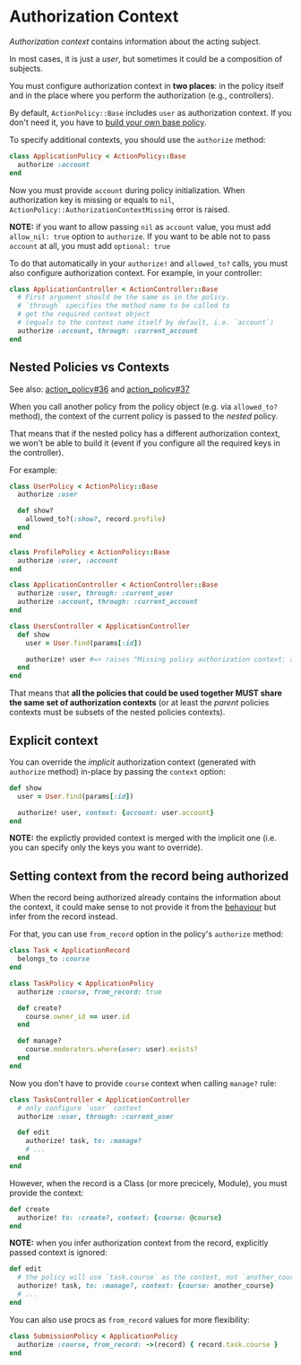 # Authorization Context

_Authorization context_ contains information about the acting subject.

In most cases, it is just a _user_, but sometimes it could be a composition of subjects.

You must configure authorization context in **two places**: in the policy itself and in the place where you perform the authorization (e.g., controllers).

By default, `ActionPolicy::Base` includes `user` as authorization context. If you don't need it, you have to [build your own base policy](custom_policy.md).

To specify additional contexts, you should use the `authorize` method:

```ruby
class ApplicationPolicy < ActionPolicy::Base
  authorize :account
end
```

Now you must provide `account` during policy initialization. When authorization key is missing or equals to `nil`, `ActionPolicy::AuthorizationContextMissing` error is raised.

**NOTE:** if you want to allow passing `nil` as `account` value, you must add `allow_nil: true` option to `authorize`.
If you want to be able not to pass `account` at all, you must add `optional: true`

To do that automatically in your `authorize!` and `allowed_to?` calls, you must also configure authorization context. For example, in your controller:

```ruby
class ApplicationController < ActionController::Base
  # First argument should be the same as in the policy.
  # `through` specifies the method name to be called to
  # get the required context object
  # (equals to the context name itself by default, i.e. `account`)
  authorize :account, through: :current_account
end
```

## Nested Policies vs Contexts

See also: [action_policy#36](https://github.com/palkan/action_policy/issues/36) and [action_policy#37](https://github.com/palkan/action_policy/pull/37)

When you call another policy from the policy object (e.g. via `allowed_to?` method),
the context of the current policy is passed to the _nested_ policy.

That means that if the nested policy has a different authorization context, we won't be able
to build it (event if you configure all the required keys in the controller).

For example:

```ruby
class UserPolicy < ActionPolicy::Base
  authorize :user

  def show?
    allowed_to?(:show?, record.profile)
  end
end

class ProfilePolicy < ActionPolicy::Base
  authorize :user, :account
end

class ApplicationController < ActionController::Base
  authorize :user, through: :current_user
  authorize :account, through: :current_account
end

class UsersController < ApplicationController
  def show
    user = User.find(params[:id])

    authorize! user #=> raises "Missing policy authorization context: account"
  end
end
```

That means that **all the policies that could be used together MUST share the same set of authorization contexts** (or at least the _parent_ policies contexts must be subsets of the nested policies contexts).

## Explicit context

You can override the _implicit_ authorization context (generated with `authorize` method) in-place
by passing the `context` option:

```ruby
def show
  user = User.find(params[:id])

  authorize! user, context: {account: user.account}
end
```

**NOTE:** the explictly provided context is merged with the implicit one (i.e. you can specify
only the keys you want to override).

## Setting context from the record being authorized

When the record being authorized already contains the information about the context, it could make sense to not provide it from the [behaviour](behaviour.md) but infer from the record instead.

For that, you can use `from_record` option in the policy's `authorize` method:

```ruby
class Task < ApplicationRecord
  belongs_to :course
end

class TaskPolicy < ApplicationPolicy
  authorize :course, from_record: true

  def create?
    course.owner_id == user.id
  end

  def manage?
    course.moderators.where(user: user).exists?
  end
end
```

Now you don't have to provide `course` context when calling `manage?` rule:

```ruby
class TasksController < ApplicationController
  # only configure `user` context
  authorize :user, through: :current_user

  def edit
    authorize! task, to: :manage?
    # ...
  end
end
```

However, when the record is a Class (or more precicely, Module), you must provide the context:

```ruby
def create
  authorize! to: :create?, context: {course: @course}
end

```

**NOTE:** when you infer authorization context from the record, explicitly passed context is ignored:

```ruby
def edit
  # the policy will use `task.course` as the context, not `another_course`
  authorize! task, to: :manage?, context: {course: another_course}
  # ...
end
```

You can also use procs as `from_record` values for more flexibility:

```ruby
class SubmissionPolicy < ApplicationPolicy
  authorize :course, from_record: ->(record) { record.task.course }
end
```

